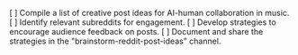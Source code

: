 [ ] Compile a list of creative post ideas for AI-human collaboration in music.
[ ] Identify relevant subreddits for engagement.
[ ] Develop strategies to encourage audience feedback on posts.
[ ] Document and share the strategies in the "brainstorm-reddit-post-ideas" channel.